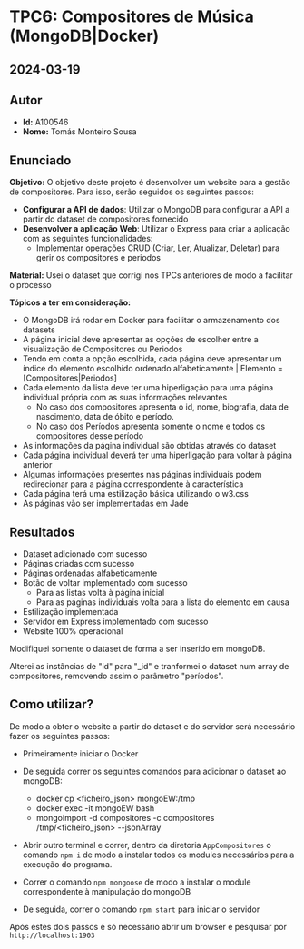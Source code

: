 # TPC6: Compositores de Música (MongoDB|Docker)

## 2024-03-19

## Autor
- **Id:** A100546
- **Nome:** Tomás Monteiro Sousa

## Enunciado

**Objetivo:** O objetivo deste projeto é desenvolver um website para a gestão de compositores. Para isso, serão seguidos os seguintes passos:

- **Configurar a API de dados**: Utilizar o MongoDB para configurar a API a partir do dataset de compositores fornecido
- **Desenvolver a aplicação Web**: Utilizar o Express para criar a aplicação com as seguintes funcionalidades:
   - Implementar operações CRUD (Criar, Ler, Atualizar, Deletar) para gerir os compositores e periodos

**Material:** Usei o dataset que corrigi nos TPCs anteriores de modo a facilitar o processo

**Tópicos a ter em consideração:**
- O MongoDB irá rodar em Docker para facilitar o armazenamento dos datasets
- A página inicial deve apresentar as opções de escolher entre a visualização de Compositores ou Periodos
- Tendo em conta a opção escolhida, cada página deve apresentar um índice do elemento escolhido ordenado alfabeticamente | Elemento = [Compositores|Periodos]
- Cada elemento da lista deve ter uma hiperligação para uma página individual própria com as suas informações relevantes
    - No caso dos compositores apresenta o id, nome, biografia, data de nascimento, data de óbito e período.
    - No caso dos Períodos apresenta somente o nome e todos os compositores desse período
- As informações da página individual são obtidas através do dataset 
- Cada página individual deverá ter uma hiperligação para voltar à página anterior
- Algumas informações presentes nas páginas individuais podem redirecionar para a página correspondente à característica
- Cada página terá uma estilização básica utilizando o w3.css
- As páginas vão ser implementadas em Jade

## Resultados

- Dataset adicionado com sucesso
- Páginas criadas com sucesso
- Páginas ordenadas alfabeticamente
- Botão de voltar implementado com sucesso
    - Para as listas volta à página inicial
    - Para as páginas individuais volta para a lista do elemento em causa
- Estilização implementada
- Servidor em Express implementado com sucesso
- Website 100% operacional

Modifiquei somente o dataset de forma a ser inserido em mongoDB.

Alterei as instâncias de "id" para "_id" e tranformei o dataset num array de compositores, removendo assim o parâmetro "períodos".

## Como utilizar?

De modo a obter o website a partir do dataset e do servidor será necessário fazer os seguintes passos:

- Primeiramente iniciar o Docker

- De seguida correr os seguintes comandos para adicionar o dataset ao mongoDB:
    - docker cp <ficheiro_json> mongoEW:/tmp
    - docker exec -it mongoEW bash
    - mongoimport -d compositores -c compositores /tmp/<ficheiro_json> --jsonArray

- Abrir outro terminal e correr, dentro da diretoria `AppCompositores` o comando `npm i` de modo a instalar todos os modules necessários para a execução do programa.

- Correr o comando `npm mongoose` de modo a instalar o module correspondente à manipulação do mongoDB

- De seguida, correr o comando `npm start` para iniciar o servidor

Após estes dois passos é só necessário abrir um browser e pesquisar por `http://localhost:1903`
